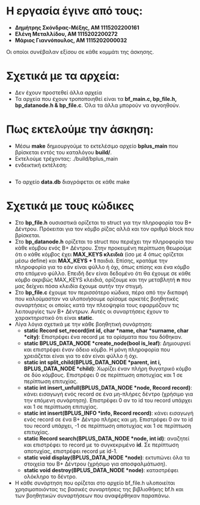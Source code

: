 # Η εργασία έγινε από τους:
- **Δημήτρης Σκόνδρας-Μέξης, AM 1115202200161**
- **Ελένη Μεταλλίδου, AM 1115202200272**
- **Μάριος Γιαννόπουλος, AM 1115202000032**

Οι οποίοι συνέβαλαν εξίσου σε κάθε κομμάτι της άσκησης.

# Σχετικά με τα αρχεία:
- Δεν έχουν προστεθεί άλλα αρχεία
- Τα αρχεία που έχουν τροποποιηθεί είναι τα **bf_main.c, bp_file.h, bp_datanode.h & bp_file.c**. Όλα τα άλλα μπορούν να αγνοηθούν.

# Πως εκτελούμε την άσκηση:
- Μέσω **make** δημιουργούμε το εκτελέσιμο αρχείο **bplus_main** που βρίσκεται εντός του καταλόγου **build/**.
- Εκτελούμε τρέχοντας: ./build/bplus_main
- ενδεικτική εκτέλεση:
```
```
- Το αρχείο **data.db** διαγράφεται σε κάθε make

# Σχετικά με τους κώδικες
- Στο **bp_file.h** ουσιαστικά ορίζεται το struct για την πληροφορία του Β+ Δέντρου. Πρόκειται για τον κόμβο ρίζας αλλά και 
τον αριθμό block που βρίσκεται.
- Στο **bp_datanode.h** ορίζεται το struct που περιέχει την πληροφορία του κάθε κόμβου ενός Β+ Δέντρου. Στην προκειμένη περίπτωση θεωρούμε ότι ο κάθε κόμβος έχει **MAX_KEYS κλειδιά** (ίσο με 4 όπως ορίζεται μέσω define) και **MAX_KEYS + 1** παιδιά. Επίσης, κρατάμε την πληροφορία για το εάν είναι φύλλο ή όχι, όπως επίσης και ένα κόμβο στο επόμενο φύλλο. Επειδή δεν είναι δεδομένο ότι θα έχουμε σε κάθε κόμβο ακριβώς MAX_KEYS κλειδιά, ορίζουμε και την μεταβλητή **n** που μας δείχνει πόσα κλειδία έχουμε αυτήν την στιγμή.
- Στο **bp_file.c** έχουμε τον περισσότερο κώδικα, πέρα από την διεπαφή που καλούμασταν να υλοποιήσουμε ορίσαμε αρκετές βοηθητικές συναρτήσεις οι οποίες κατά την πλεοψηφία τους εφαρμόζουν τις λειτουργίες των Β+ Δέντρων. Αυτές οι συναρτήσεις έχουν το χαρακτηριστικό ότι είναι **static**.
- Λίγα λόγια σχετικά με την κάθε βοηθητική συνάρτηση:
    - **static Record set_record(int id, char *name, char *surname, char *city)**: Επιστρέφει ένα record με τα ορίσματα που του δόθηκαν.
    - **static BPLUS_DATA_NODE *create_node(bool is_leaf)**: Δημιουργεί και επιστρέφει έναν άδειο κόμβο. Η μόνη πληροφορία που χρειάζεται είναι για το εάν είναι φύλλο ή όχι.
    - **static int split_child(BPLUS_DATA_NODE *parent, int i, BPLUS_DATA_NODE *child)**: Χωρίζει έναν πλήρη θυγατρικό κόμβο σε δύο κόμβους. Επιστρέφει 0 σε περίπτωση αποτυχίας και 1 σε περίπτωση επιτυχίας.
    - **static int insert_unfull(BPLUS_DATA_NODE *node, Record record)**: κάνει εισαγωγή ενός record σε ένα μη-πλήρες δέντρο (χρήσιμο για την επόμενη συνάρτηση). Επιστρέφει 0 αν το id του record υπάρχει και 1 σε περίπτωση επιτυχίας.
    - **static int insert(BPLUS_INFO *info, Record record)**: κάνει εισαγωγή ενός record σε ένα Β+ Δέντρο πλήρες και μη. Επιστρέφει 0 αν το id του record υπάρχει, -1 σε περίπτωση αποτυχίας και 1 σε περίπτωση επιτυχίας.
    - **static Record search(BPLUS_DATA_NODE *node, int id)**: αναζητεί και επιστρέφει το record με το συγκεκριμένο **id**. Σε περίπτωση αποτυχίας, επιστρέφει record με id-1.
    - **static void display(BPLUS_DATA_NODE *node)**: εκτυπώνει όλα τα στοιχεία του Β+ Δέντρου (χρήσιμο για αποσφαλμάτωση).
    - **static void destroy(BPLUS_DATA_NODE *node)**: καταστρέφει ολόκληρο το δέντρο.
- Η κάθε συνάρτηση που ορίζεται στο αρχείο bf_file.h υλοποιείται χρησιμοποιόντας τις βασικές συναρτήσεις της βιβλιοθήκης bf.h και των βοηθητικών συναρτήσεων που αναφέρθηκαν παραπάνω.